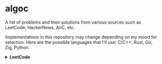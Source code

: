 # algoc

A list of problems and their solutions from various sources such as LeetCode, HackerNews, AoC, etc.

Implementations in this repository may change depending on my mood for selection.
Here are the possible languages that I'll use: C/C++, Rust, Go, Zig, Python.

<details>
  <summary><b>LeetCode</b></summary>

- [X] https://leetcode.com/problems/two-sum
- [X] https://leetcode.com/problems/valid-parentheses
- [X] https://leetcode.com/problems/merge-two-sorted-lists
- [X] https://leetcode.com/problems/best-time-to-buy-and-sell-stock
- [X] https://leetcode.com/problems/valid-palindrome
- [ ] https://leetcode.com/problems/invert-binary-tree
- [ ] https://leetcode.com/problems/valid-anagram
- [ ] https://leetcode.com/problems/binary-search
- [ ] https://leetcode.com/problems/flood-fill
- [ ] https://leetcode.com/problems/lowest-common-ancestor-of-a-binary-search-tree
- [ ] https://leetcode.com/problems/balanced-binary-tree
- [ ] https://leetcode.com/problems/linked-list-cycle
- [ ] https://leetcode.com/problems/implement-queue-using-stacks

---

- [ ] https://leetcode.com/problems/first-bad-version
- [ ] https://leetcode.com/problems/ransom-note
- [ ] https://leetcode.com/problems/climbing-stairs
- [ ] https://leetcode.com/problems/longest-palindrome
- [ ] https://leetcode.com/problems/reverse-linked-list
- [ ] https://leetcode.com/problems/majority-element
- [ ] https://leetcode.com/problems/add-binary
- [ ] https://leetcode.com/problems/diameter-of-binary-tree
- [ ] https://leetcode.com/problems/maximum-depth-of-binary-tree
- [ ] https://leetcode.com/problems/contains-duplicate

---

- [ ] https://leetcode.com/problems/roman-to-integer
- [ ] https://leetcode.com/problems/backspace-string-compare
- [ ] https://leetcode.com/problems/counting-bits
- [ ] https://leetcode.com/problems/same-tree
- [ ] https://leetcode.com/problems/number-of-1-bits
- [ ] https://leetcode.com/problems/longest-common-prefix
- [ ] https://leetcode.com/problems/single-number
- [ ] https://leetcode.com/problems/palindrome-linked-list
- [ ] https://leetcode.com/problems/move-zeroes
- [ ] https://leetcode.com/problems/symmetric-tree
- [ ] https://leetcode.com/problems/missing-number
- [ ] https://leetcode.com/problems/palindrome-number
- [ ] https://leetcode.com/problems/convert-sorted-array-to-binary-search-tree

---

- [ ] https://leetcode.com/problems/reverse-bits
- [ ] https://leetcode.com/problems/subtree-of-another-tree
- [ ] https://leetcode.com/problems/squares-of-a-sorted-array
- [ ] https://leetcode.com/problems/maximum-subarray
- [ ] https://leetcode.com/problems/insert-interval
- [ ] https://leetcode.com/problems/01-matrix
- [ ] https://leetcode.com/problems/k-closest-points-to-origin
- [ ] https://leetcode.com/problems/longest-substring-without-repeating-characters
- [ ] https://leetcode.com/problems/3sum
- [ ] https://leetcode.com/problems/binary-tree-level-order-traversal

---

- [ ] https://leetcode.com/problems/clone-graph
- [ ] https://leetcode.com/problems/evaluate-reverse-polish-notation
- [ ] https://leetcode.com/problems/course-schedule
- [ ] https://leetcode.com/problems/implement-trie-prefix-tree
- [ ] https://leetcode.com/problems/coin-change
- [ ] https://leetcode.com/problems/product-of-array-except-self
- [ ] https://leetcode.com/problems/min-stack
- [ ] https://leetcode.com/problems/validate-binary-search-tree
- [ ] https://leetcode.com/problems/number-of-islands

---

- [ ] https://leetcode.com/problems/rotting-oranges
- [ ] https://leetcode.com/problems/search-in-rotated-sorted-array
- [ ] https://leetcode.com/problems/combination-sum
- [ ] https://leetcode.com/problems/permutations
- [ ] https://leetcode.com/problems/merge-intervals
- [ ] https://leetcode.com/problems/lowest-common-ancestor-of-a-binary-tree
- [ ] https://leetcode.com/problems/time-based-key-value-store
- [ ] https://leetcode.com/problems/accounts-merge

---

- [ ] https://leetcode.com/problems/sort-colors
- [ ] https://leetcode.com/problems/word-break
- [ ] https://leetcode.com/problems/partition-equal-subset-sum
- [ ] https://leetcode.com/problems/string-to-integer-atoi
- [ ] https://leetcode.com/problems/subsets
- [ ] https://leetcode.com/problems/spiral-matrix
- [ ] https://leetcode.com/problems/binary-tree-right-side-view
- [ ] https://leetcode.com/problems/longest-palindromic-substring
- [ ] https://leetcode.com/problems/unique-paths

---

- [ ] https://leetcode.com/problems/construct-binary-tree-from-preorder-and-inorder-traversal
- [ ] https://leetcode.com/problems/container-with-most-water
- [ ] https://leetcode.com/problems/letter-combinations-of-a-phone-number
- [ ] https://leetcode.com/problems/word-search
- [ ] https://leetcode.com/problems/find-all-anagrams-in-a-string
- [ ] https://leetcode.com/problems/minimum-height-trees
- [ ] https://leetcode.com/problems/task-scheduler

---

- [ ] https://leetcode.com/problems/lru-cache
- [ ] https://leetcode.com/problems/kth-smallest-element-in-a-bst
- [ ] https://leetcode.com/problems/daily-temperatures
- [ ] https://leetcode.com/problems/house-robber
- [ ] https://leetcode.com/problems/gas-station
- [ ] https://leetcode.com/problems/next-permutation
- [ ] https://leetcode.com/problems/valid-sudoku
- [ ] https://leetcode.com/problems/group-anagrams

---

- [ ] https://leetcode.com/problems/maximum-product-subarray
- [ ] https://leetcode.com/problems/design-add-and-search-words-data-structure
- [ ] https://leetcode.com/problems/pacific-atlantic-water-flow
- [ ] https://leetcode.com/problems/remove-nth-node-from-end-of-list
- [ ] https://leetcode.com/problems/find-the-duplicate-number
- [ ] https://leetcode.com/problems/top-k-frequent-words
- [ ] https://leetcode.com/problems/longest-increasing-subsequence

---

- [ ] https://leetcode.com/problems/course-schedule-ii
- [ ] https://leetcode.com/problems/swap-nodes-in-pairs
- [ ] https://leetcode.com/problems/path-sum-ii
- [ ] https://leetcode.com/problems/longest-consecutive-sequence
- [ ] https://leetcode.com/problems/rotate-array
- [ ] https://leetcode.com/problems/odd-even-linked-list
- [ ] https://leetcode.com/problems/decode-string

---

- [ ] https://leetcode.com/problems/contiguous-array
- [ ] https://leetcode.com/problems/maximum-width-of-binary-tree
- [ ] https://leetcode.com/problems/find-k-closest-elements
- [ ] https://leetcode.com/problems/longest-repeating-character-replacement
- [ ] https://leetcode.com/problems/jump-game
- [ ] https://leetcode.com/problems/add-two-numbers
- [ ] https://leetcode.com/problems/generate-parentheses
- [ ] https://leetcode.com/problems/sort-list

---

- [ ] https://leetcode.com/problems/subarray-sum-equals-k
- [ ] https://leetcode.com/problems/asteroid-collision
- [ ] https://leetcode.com/problems/random-pick-with-weight
- [ ] https://leetcode.com/problems/kth-largest-element-in-an-array
- [ ] https://leetcode.com/problems/maximal-square
- [ ] https://leetcode.com/problems/rotate-image

---

- [ ] https://leetcode.com/problems/binary-tree-zigzag-level-order-traversal
- [ ] https://leetcode.com/problems/path-sum-iii
- [ ] https://leetcode.com/problems/powx-n
- [ ] https://leetcode.com/problems/search-a-2d-matrix
- [ ] https://leetcode.com/problems/largest-number
- [ ] https://leetcode.com/problems/decode-ways
- [ ] https://leetcode.com/problems/reverse-integer

---

- [ ] https://leetcode.com/problems/set-matrix-zeroes
- [ ] https://leetcode.com/problems/reorder-list
- [ ] https://leetcode.com/problems/cheapest-flights-within-k-stops
- [ ] https://leetcode.com/problems/all-nodes-distance-k-in-binary-tree
- [ ] https://leetcode.com/problems/3sum-closest
- [ ] https://leetcode.com/problems/rotate-list
- [ ] https://leetcode.com/problems/find-minimum-in-rotated-sorted-array

---

- [ ] https://leetcode.com/problems/basic-calculator-ii
- [ ] https://leetcode.com/problems/combination-sum-iv
- [ ] https://leetcode.com/problems/insert-delete-getrandom-o1
- [ ] https://leetcode.com/problems/non-overlapping-intervals
- [ ] https://leetcode.com/problems/minimum-window-substring
- [ ] https://leetcode.com/problems/serialize-and-deserialize-binary-tree
- [ ] https://leetcode.com/problems/trapping-rain-water
- [ ] https://leetcode.com/problems/find-median-from-data-stream

---

- [ ] https://leetcode.com/problems/word-ladder
- [ ] https://leetcode.com/problems/basic-calculator
- [ ] https://leetcode.com/problems/maximum-profit-in-job-scheduling
- [ ] https://leetcode.com/problems/merge-k-sorted-lists
- [ ] https://leetcode.com/problems/largest-rectangle-in-histogram
- [ ] https://leetcode.com/problems/binary-tree-maximum-path-sum

---

- [ ] https://leetcode.com/problems/maximum-frequency-stack
- [ ] https://leetcode.com/problems/median-of-two-sorted-arrays
- [ ] https://leetcode.com/problems/longest-increasing-path-in-a-matrix
- [ ] https://leetcode.com/problems/longest-valid-parentheses

---

- [ ] https://leetcode.com/problems/word-search-ii
- [ ] https://leetcode.com/problems/bus-routes
- [ ] https://leetcode.com/problems/sliding-window-maximum
- [ ] https://leetcode.com/problems/palindrome-pairs
- [ ] https://leetcode.com/problems/reverse-nodes-in-k-group

---

- [ ] https://leetcode.com/problems/sudoku-solver
- [ ] https://leetcode.com/problems/first-missing-positive
- [ ] https://leetcode.com/problems/n-queens
- [ ] https://leetcode.com/problems/smallest-range-covering-elements-from-k-lists

</details>
